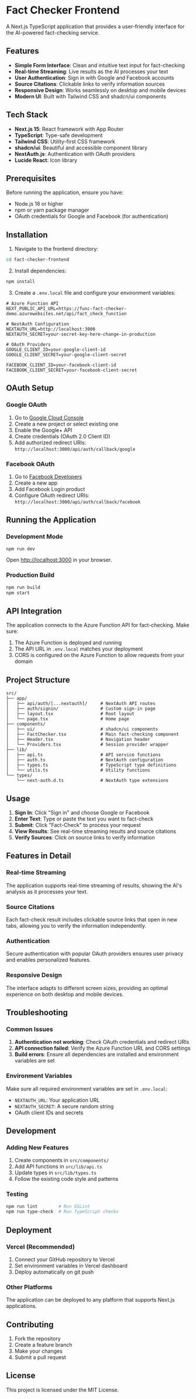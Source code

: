 # Fact Checker Frontend

A Next.js TypeScript application that provides a user-friendly interface for the AI-powered fact-checking service.

## Features

- **Simple Form Interface**: Clean and intuitive text input for fact-checking
- **Real-time Streaming**: Live results as the AI processes your text
- **User Authentication**: Sign in with Google and Facebook accounts
- **Source Citations**: Clickable links to verify information sources
- **Responsive Design**: Works seamlessly on desktop and mobile devices
- **Modern UI**: Built with Tailwind CSS and shadcn/ui components

## Tech Stack

- **Next.js 15**: React framework with App Router
- **TypeScript**: Type-safe development
- **Tailwind CSS**: Utility-first CSS framework
- **shadcn/ui**: Beautiful and accessible component library
- **NextAuth.js**: Authentication with OAuth providers
- **Lucide React**: Icon library

## Prerequisites

Before running the application, ensure you have:

- Node.js 18 or higher
- npm or yarn package manager
- OAuth credentials for Google and Facebook (for authentication)

## Installation

1. Navigate to the frontend directory:
```bash
cd fact-checker-frontend
```

2. Install dependencies:
```bash
npm install
```

3. Create a `.env.local` file and configure your environment variables:
```env
# Azure Function API
NEXT_PUBLIC_API_URL=https://func-fact-checker-demo.azurewebsites.net/api/fact_check_function

# NextAuth Configuration
NEXTAUTH_URL=http://localhost:3000
NEXTAUTH_SECRET=your-secret-key-here-change-in-production

# OAuth Providers
GOOGLE_CLIENT_ID=your-google-client-id
GOOGLE_CLIENT_SECRET=your-google-client-secret

FACEBOOK_CLIENT_ID=your-facebook-client-id
FACEBOOK_CLIENT_SECRET=your-facebook-client-secret
```

## OAuth Setup

### Google OAuth
1. Go to [Google Cloud Console](https://console.cloud.google.com/)
2. Create a new project or select existing one
3. Enable the Google+ API
4. Create credentials (OAuth 2.0 Client ID)
5. Add authorized redirect URIs: `http://localhost:3000/api/auth/callback/google`

### Facebook OAuth
1. Go to [Facebook Developers](https://developers.facebook.com/)
2. Create a new app
3. Add Facebook Login product
4. Configure OAuth redirect URIs: `http://localhost:3000/api/auth/callback/facebook`

## Running the Application

### Development Mode
```bash
npm run dev
```

Open [http://localhost:3000](http://localhost:3000) in your browser.

### Production Build
```bash
npm run build
npm start
```

## API Integration

The application connects to the Azure Function API for fact-checking. Make sure:

1. The Azure Function is deployed and running
2. The API URL in `.env.local` matches your deployment
3. CORS is configured on the Azure Function to allow requests from your domain

## Project Structure

```
src/
├── app/
│   ├── api/auth/[...nextauth]/     # NextAuth API routes
│   ├── auth/signin/                # Custom sign-in page
│   ├── layout.tsx                  # Root layout
│   └── page.tsx                    # Home page
├── components/
│   ├── ui/                         # shadcn/ui components
│   ├── FactChecker.tsx             # Main fact-checking component
│   ├── Header.tsx                  # Navigation header
│   └── Providers.tsx               # Session provider wrapper
├── lib/
│   ├── api.ts                      # API service functions
│   ├── auth.ts                     # NextAuth configuration
│   ├── types.ts                    # TypeScript type definitions
│   └── utils.ts                    # Utility functions
└── types/
    └── next-auth.d.ts              # NextAuth type extensions
```

## Usage

1. **Sign In**: Click "Sign in" and choose Google or Facebook
2. **Enter Text**: Type or paste the text you want to fact-check
3. **Submit**: Click "Fact-Check" to process your request
4. **View Results**: See real-time streaming results and source citations
5. **Verify Sources**: Click on source links to verify information

## Features in Detail

### Real-time Streaming
The application supports real-time streaming of results, showing the AI's analysis as it processes your text.

### Source Citations
Each fact-check result includes clickable source links that open in new tabs, allowing you to verify the information independently.

### Authentication
Secure authentication with popular OAuth providers ensures user privacy and enables personalized features.

### Responsive Design
The interface adapts to different screen sizes, providing an optimal experience on both desktop and mobile devices.

## Troubleshooting

### Common Issues

1. **Authentication not working**: Check OAuth credentials and redirect URIs
2. **API connection failed**: Verify the Azure Function URL and CORS settings
3. **Build errors**: Ensure all dependencies are installed and environment variables are set

### Environment Variables
Make sure all required environment variables are set in `.env.local`:
- `NEXTAUTH_URL`: Your application URL
- `NEXTAUTH_SECRET`: A secure random string
- OAuth client IDs and secrets

## Development

### Adding New Features
1. Create components in `src/components/`
2. Add API functions in `src/lib/api.ts`
3. Update types in `src/lib/types.ts`
4. Follow the existing code style and patterns

### Testing
```bash
npm run lint        # Run ESLint
npm run type-check  # Run TypeScript checks
```

## Deployment

### Vercel (Recommended)
1. Connect your GitHub repository to Vercel
2. Set environment variables in Vercel dashboard
3. Deploy automatically on git push

### Other Platforms
The application can be deployed to any platform that supports Next.js applications.

## Contributing

1. Fork the repository
2. Create a feature branch
3. Make your changes
4. Submit a pull request

## License

This project is licensed under the MIT License.
